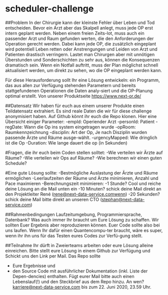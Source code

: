 # scheduler-challenge
##Problem
In der Chirurgie kann der kleinste Fehler über Leben und Tod entscheiden. Bevor ein Arzt aber das Skalpell anlegt, muss jede OP erst intern geplant werden. Neben einem freien Zeits-lot, muss auch ein passender Arzt und Raum gefunden werten, die den Anforderungen der Operation gerecht werden. Dabei kann jede OP, die zusätzlich eingeplant wird potentiell Leben retten oder Anstrengungen und Leiden von Arzt und Patienten drastisch verringern. Lastet man Chirurgen aber mit unnötigen Überstunden und Sonderschichten zu sehr aus, können die Konsequenzen dramatisch sein. Wenn ein Notfall auftritt, muss der Plan möglichst schnell aktualisiert werden, um direkt zu sehen, wo die OP eingeplant werden kann.

Für diese Herausforderung  sollt Ihr eine Lösung entwickeln: ein  Programm, das aus allen zur Verfügung stehenden Parametern und bereits stattgefundenen Operationen die Daten analy-siert und die OP-Planung optimal erstellt.
Von unserer Produktseite <https://www.next-or.de/> 

##Datensatz
Wir haben für euch aus einem unserer Produkte einen Teildatensatz extrahiert. Es sind reale Daten die wir für diese challenge anonymisiert haben. Auf Github <link> könnt ihr euch die Repo klonen. Hier eine Übersicht einiger Parameter:
-empId: Operiender Arzt
-personId: Patient
-regDate: Wann die Op ins system eingetragen wurde
-opRoom: Raumkennzeichnung
-disciplin: Art der Op, Je nach Disziplin wurden passende Ärzte und Räume ausge-wählt. 
-urgencyMapped: Wie dringlich ist die Op
-Duration: Wie lange dauert die op (in Sekunden)

#Fragen, die ihr euch beim Coden stellen solltet:
	-Wie verteilen wir Ärzte auf Räume?
	-Wie verteilen wir Ops auf Räume?
	-Wie berechnen wir einen guten Schedule?

#Eine gute Lösung sollte:
	-Bestmögliche Auslastung der Ärzte und Räume ermöglichen
	-Leerlaufzeiten der Räume und Ärzte minimieren, Anzahl und Pace maximieren
	-Berechnungszeit minimieren:
		-1 Stunde? Cool und reiche deine Lösung an die Mail unten ein
		-10 Minuten? schick deine Mail direkt an den Projektleiter René (rene@next-data-service.comwenn) 
		-20 Sekunden? schick deine Mail bitte direkt an unseren CTO (stephan@next-data-service.com)

##Rahmenbedingungen
Laufzeitumgebung, Programmiersprache, Datenbank? Was auch immer Ihr braucht um Eure Lösung zu schaffen. Wir sollten Euer Ergebnis aber reproduzieren können. Euer Code sollte also bei uns laufen. Wenn Ihr dafür einen Quantencompu-ter braucht, wäre es super, wenn ihr ihn uns für das Testen eures Codes zur Verfü-gung stellt.

##Teilnahme
Ihr dürft in Zweierteams arbeiten oder eure Lösung alleine einreichen.
Bitte stellt eure Lösung in einem Github zur Verfügung und Schickt uns den Link per Mail. Das Repo sollte 
- Eure Ergebnisse und 
- den Source Code mit ausführlicher Dokumentation (inkl. Liste der Depen-dencies) enthalten. 
Fügt eurer Mail bitte auch einen Lebenslauf(!) und den Steckbrief aus dem Repo hinzu. An wen? karriere@next-data-service.com
bis zum 22. Juni 2020, 23.59 Uhr.
